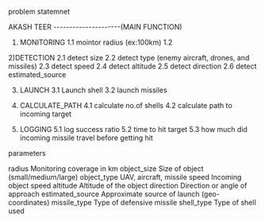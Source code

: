 problem statemnet 

AKASH TEER  ---------------------(MAIN FUNCTION)
1) MONITORING
1.1 mointor radius (ex:100km)
1.2
 
2)DETECTION
2.1 detect size
2.2 detect type (enemy aircraft, drones, and missiles)
2.3 detect speed
2.4 detect altitude
2.5 detect direction
2.6 detect estimated_source
 
3) LAUNCH 
3.1 Launch shell
3.2 launch missiles
 
4) CALCULATE_PATH
4.1 calculate no.of shells
4.2 calculate path to incoming target
 
5) LOGGING
5.1 log success ratio
5.2 time to hit target
5.3 how much did incoming missile travel before getting hit

parameters

radius	           Monitoring coverage in km
object_size	       Size of object (small/medium/large)
object_type	       UAV, aircraft, missile
speed	             Incoming object speed
altitude	         Altitude of the object
direction	         Direction or angle of approach
estimated_source	 Approximate source of launch (geo-coordinates)
missile_type	     Type of defensive missile
shell_type	       Type of shell used
